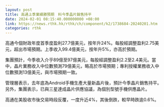 ```yaml
---
layout: post
title: 高通上季業績勝預期　料今季晶片銷售持平
date: 2024-02-01 08:15:40.000000000 +08:00
link: https://news.rthk.hk/rthk/ch/component/k2/1738684-20240201.htm
categories: rthk
---
```


高通今個財政年度首季度盈利27.7億美元，按年升24%。每股經調整盈利2.75美元，超出市場預期。上季收入99.4億美元，按年升5%，亦高於預期。

集團預計，今季收入介乎89億至97億美元，每股經調整盈利2.2至2.4美元。當中，晶片業務收入中位數預測79億美元，略高於市場預期；專利授權業務收入中位數預測13億美元，與市場預期一致。

管理層表示，去年底為Android手機生產大量新晶片後，預計今季晶片銷售持平。另外，集團表示，已與三星達成晶片供應協議，為個別型號手機供應晶片。

高通在美股收市後交易時段反覆，一度升近4%，其後倒跌，較早時跌逾0.6%。
